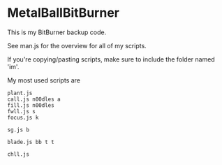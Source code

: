 # MetalBallBitBurner
This is my BitBurner backup code.

See man.js for the overview for all of my scripts.

If you're copying/pasting scripts, make sure to include the folder named 'im'.

My most used scripts are 

	plant.js
	call.js n00dles a
	fill.js n00dles
	fwll.js s
	focus.js k
	
	sg.js b
	
	blade.js bb t t
		
	chll.js
	
